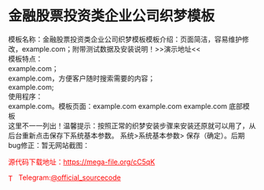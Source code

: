 # 金融股票投资类企业公司织梦模板

模板名称：金融股票投资类企业公司织梦模板模板介绍：页面简洁，容易维护修改，example.com；附带测试数据及安装说明！&gt;&gt;演示地址&lt;&lt;<br>模板特点：<br>example.com；<br>example.com，方便客户随时搜索需要的内容；<br>example.com;<br>使用程序：<br>example.com。模板页面：example.com example.com example.com 底部模板<br>这里不一一列出！温馨提示：按照正常的织梦安装步骤来安装还原就可以用了，从后台重新点击保存下系统基本参数。 系统&gt;系统基本参数&gt; 保存（确定）。后期bug修正：暂无网站截图：<br>


<p style="color: red;">源代码下载地址：<a href="https://mega-file.org/cC5qK" style="color: red;">https://mega-file.org/cC5qK</a></p><p style="color: red;"><img src="https://cdn-icons-png.flaticon.com/512/2111/2111646.png" alt="Telegram Icon" style="width: 16px; vertical-align: middle; margin-right: 5px;">Telegram:<a href="https://t.me/official_sourcecode" style="color: red;">@official_sourcecode</a></p>